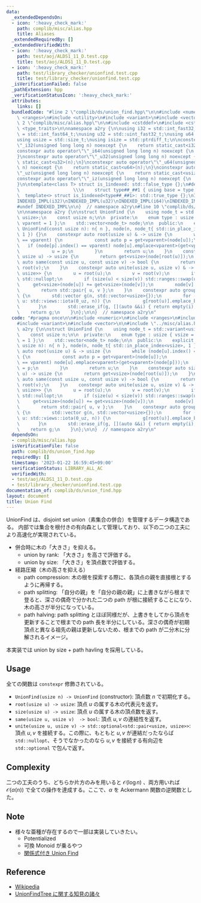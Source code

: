 ```yaml
---
data:
  _extendedDependsOn:
  - icon: ':heavy_check_mark:'
    path: complib/misc/alias.hpp
    title: Aliases
  _extendedRequiredBy: []
  _extendedVerifiedWith:
  - icon: ':heavy_check_mark:'
    path: test/aoj/ALDS1_11_D.test.cpp
    title: test/aoj/ALDS1_11_D.test.cpp
  - icon: ':heavy_check_mark:'
    path: test/library_checker/unionfind.test.cpp
    title: test/library_checker/unionfind.test.cpp
  _isVerificationFailed: false
  _pathExtension: hpp
  _verificationStatusIcon: ':heavy_check_mark:'
  attributes:
    links: []
  bundledCode: "#line 2 \"complib/ds/union_find.hpp\"\n\n#include <numeric>\n#include\
    \ <ranges>\n#include <utility>\n#include <variant>\n#include <vector>\n\n#line\
    \ 2 \"complib/misc/alias.hpp\"\n\n#include <cstddef>\n#include <cstdint>\n#include\
    \ <type_traits>\n\nnamespace a2ry {\n\nusing i32 = std::int_fast32_t;\nusing i64\
    \ = std::int_fast64_t;\nusing u32 = std::uint_fast32_t;\nusing u64 = std::uint_fast64_t;\n\
    using usize = std::size_t;\nusing isize = std::ptrdiff_t;\n\nconstexpr auto operator\"\
    \"_i32(unsigned long long n) noexcept {\n    return static_cast<i32>(n);\n}\n\
    constexpr auto operator\"\"_i64(unsigned long long n) noexcept {\n    return static_cast<i64>(n);\n\
    }\nconstexpr auto operator\"\"_u32(unsigned long long n) noexcept {\n    return\
    \ static_cast<u32>(n);\n}\nconstexpr auto operator\"\"_u64(unsigned long long\
    \ n) noexcept {\n    return static_cast<u64>(n);\n}\nconstexpr auto operator\"\
    \"_uz(unsigned long long n) noexcept {\n    return static_cast<usize>(n);\n}\n\
    constexpr auto operator\"\"_iz(unsigned long long n) noexcept {\n    return static_cast<isize>(n);\n\
    }\n\ntemplate<class T> struct is_1indexed: std::false_type {};\n#define INDEXED_IMPL(type)\
    \                    \\\n    struct type##_##1 { using base = type; }; \\\n  \
    \  template<> struct is_1indexed<type##_##1>: std::true_type {};\nINDEXED_IMPL(int)\n\
    INDEXED_IMPL(i32)\nINDEXED_IMPL(u32)\nINDEXED_IMPL(i64)\nINDEXED_IMPL(u64)\nINDEXED_IMPL(usize)\n\
    #undef INDEXED_IMPL\n\n}  // namespace a2ry\n#line 10 \"complib/ds/union_find.hpp\"\
    \n\nnamespace a2ry {\n\nstruct UnionFind {\n    using node_t = std::variant<usize,\
    \ usize>;\n    const usize n;\n\n  private:\n    enum type : usize { vsize = 0,\
    \ vparent = 1 };\n    std::vector<node_t> node;\n\n  public:\n    explicit constexpr\
    \ UnionFind(const usize n): n{ n }, node(n, node_t{ std::in_place_index<vsize>,\
    \ 1 }) {}\n    constexpr auto root(usize u) & -> usize {\n        while (node[u].index()\
    \ == vparent) {\n            const auto p = get<vparent>(node[u]);\n         \
    \   if (node[p].index() == vparent) node[u].emplace<vparent>(get<vparent>(node[p]));\n\
    \            u = p;\n        }\n        return u;\n    }\n    constexpr auto size(const\
    \ usize u) -> usize {\n        return get<vsize>(node[root(u)]);\n    }\n    constexpr\
    \ auto same(const usize u, const usize v) -> bool {\n        return root(u) ==\
    \ root(v);\n    }\n    constexpr auto unite(usize u, usize v) & -> std::optional<std::pair<usize,\
    \ usize>> {\n        u = root(u);\n        v = root(v);\n        if (u == v) return\
    \ std::nullopt;\n        if (size(u) < size(v)) std::ranges::swap(u, v);\n   \
    \     get<vsize>(node[u]) += get<vsize>(node[v]);\n        node[v].emplace<vparent>(u);\n\
    \        return std::pair{ u, v };\n    }\n    constexpr auto group() -> std::vector<std::vector<usize>>\
    \ {\n        std::vector g(n, std::vector<usize>{});\n        for (const usize\
    \ u: std::views::iota(0_uz, n)) {\n            g[root(u)].emplace_back(u);\n \
    \       }\n        std::erase_if(g, [](auto &&i) { return empty(i); });\n    \
    \    return g;\n    }\n};\n\n}  // namespace a2ry\n"
  code: "#pragma once\n\n#include <numeric>\n#include <ranges>\n#include <utility>\n\
    #include <variant>\n#include <vector>\n\n#include \"../misc/alias.hpp\"\n\nnamespace\
    \ a2ry {\n\nstruct UnionFind {\n    using node_t = std::variant<usize, usize>;\n\
    \    const usize n;\n\n  private:\n    enum type : usize { vsize = 0, vparent\
    \ = 1 };\n    std::vector<node_t> node;\n\n  public:\n    explicit constexpr UnionFind(const\
    \ usize n): n{ n }, node(n, node_t{ std::in_place_index<vsize>, 1 }) {}\n    constexpr\
    \ auto root(usize u) & -> usize {\n        while (node[u].index() == vparent)\
    \ {\n            const auto p = get<vparent>(node[u]);\n            if (node[p].index()\
    \ == vparent) node[u].emplace<vparent>(get<vparent>(node[p]));\n            u\
    \ = p;\n        }\n        return u;\n    }\n    constexpr auto size(const usize\
    \ u) -> usize {\n        return get<vsize>(node[root(u)]);\n    }\n    constexpr\
    \ auto same(const usize u, const usize v) -> bool {\n        return root(u) ==\
    \ root(v);\n    }\n    constexpr auto unite(usize u, usize v) & -> std::optional<std::pair<usize,\
    \ usize>> {\n        u = root(u);\n        v = root(v);\n        if (u == v) return\
    \ std::nullopt;\n        if (size(u) < size(v)) std::ranges::swap(u, v);\n   \
    \     get<vsize>(node[u]) += get<vsize>(node[v]);\n        node[v].emplace<vparent>(u);\n\
    \        return std::pair{ u, v };\n    }\n    constexpr auto group() -> std::vector<std::vector<usize>>\
    \ {\n        std::vector g(n, std::vector<usize>{});\n        for (const usize\
    \ u: std::views::iota(0_uz, n)) {\n            g[root(u)].emplace_back(u);\n \
    \       }\n        std::erase_if(g, [](auto &&i) { return empty(i); });\n    \
    \    return g;\n    }\n};\n\n}  // namespace a2ry\n"
  dependsOn:
  - complib/misc/alias.hpp
  isVerificationFile: false
  path: complib/ds/union_find.hpp
  requiredBy: []
  timestamp: '2023-01-22 16:59:45+09:00'
  verificationStatus: LIBRARY_ALL_AC
  verifiedWith:
  - test/aoj/ALDS1_11_D.test.cpp
  - test/library_checker/unionfind.test.cpp
documentation_of: complib/ds/union_find.hpp
layout: document
title: Union Find
---
```


UnionFind は、disjoint set union（素集合の併合）を管理するデータ構造である。
内部では集合を根付きの有向森として管理しており、以下の二つの工夫により高速化が実現されている。

- 併合時に木の「大きさ」を抑える。
  - union by rank: 「大きさ」を高さで評価する。
  - union by size: 「大きさ」を頂点数で評価する。
- 経路圧縮（木の高さを抑える）
  - path compression: 木の根を探索する際に、各頂点の親を直接根とするように再帰する。
  - path splitting: 「自分の親」を「自分の親の親」に上書きながら根まで登ると、深さの偶奇で分かれた二つの path が根に接続することになり、木の高さが半分になっている。
  - path halving: path splitting とほぼ同様だが、上書きをしてから頂点を更新することで根までの path 長を半分にしている。深さの偶奇が初期頂点と異なる祖先の親は更新しないため、根までの path が二分木に分解されるイメージ。

本実装では union by size + path havling を採用している。

## Usage
全ての関数は `constexpr` 修飾されている。
- `UnionFind(usize n) -> UnionFind` (constructor): 頂点数 $n$ で初期化する。
- `root(usize u) -> usize`: 頂点 $u$ の属する木の代表元を返す。
- `size(usize u) -> usize`: 頂点 $u$ の属する木の頂点数を返す。
- `same(usize u, usize v)  -> bool`: 頂点 $u, v$ の連結性を返す。
- `unite(usize u, usize v) -> std::optional<std::pair<usize, usize>>`: 頂点 $u, v$ を接続する。この際に、もともと $u, v$ が連結だったならば `std::nullopt`、そうでなかったのなら $u, v$ を接続する有向辺を `std::optional` で包んで返す。

## Complexity
二つの工夫のうち、どちらか片方のみを用いると $\mathcal{O}(\log n)$ 、両方用いれば $\mathcal{O}(\alpha (n))$ で全ての操作を達成する。ここで、$\alpha$ を Ackermann 関数の逆関数とした。

## Note
- 様々な亜種が存在するので一部は実装していきたい。
  - Potentialized
  - 可換 Monoid が乗るやつ
  - [関係式付き Union Find](https://qiita.com/Kiri8128/items/ae19133ee6921cb18dec)

## Reference
- [Wikipedia](https://en.wikipedia.org/wiki/Disjoint-set_data_structure)
- [UnionFindTree に関する知見の諸々](https://noshi91.hatenablog.com/entry/2018/05/30/191943)
